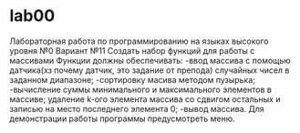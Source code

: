 # lab00
Лабораторная работа по программированию на языках высокого уровня №0
Вариант №11
Создать набор функций для работы с массивами 
Функции должны обеспечивать:
-ввод массива с помощью датчика(хз почему датчик, это задание от препода) случайных чисел в заданном диапазоне;
-сортировку масива методом пузырька;
-вычисление суммы минимального и максимального элементов в массиве;
удаление k-ого элемента массива со сдвигом остальных и записью на место последнего элемента 0;
-вывод массива.
Для демонстрации работы программы предусмотреть меню.
